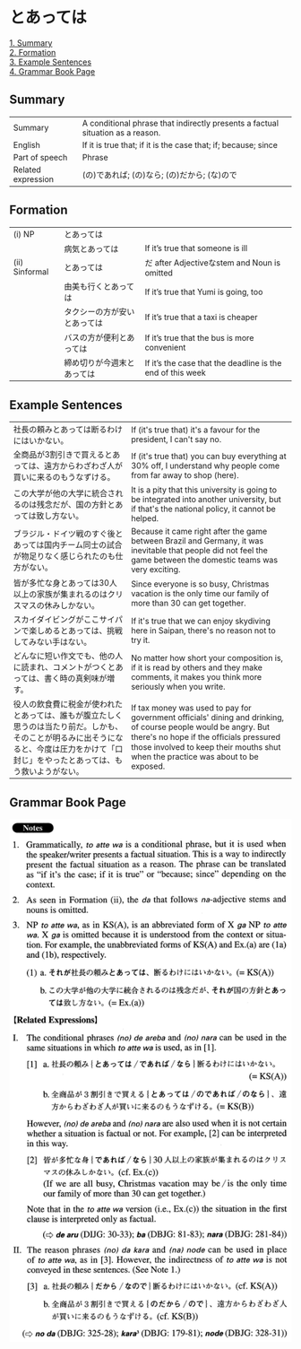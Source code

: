 # とあっては

[1. Summary](#summary)<br>
[2. Formation](#formation)<br>
[3. Example Sentences](#example-sentences)<br>
[4. Grammar Book Page](#grammar-book-page)<br>


## Summary

<table><tr>   <td>Summary</td>   <td>A conditional phrase that indirectly presents a factual situation as a reason.</td></tr><tr>   <td>English</td>   <td>If it is true that; if it is the case that; if; because; since</td></tr><tr>   <td>Part of speech</td>   <td>Phrase</td></tr><tr>   <td>Related expression</td>   <td>(の)であれば; (の)なら; (の)だから; (な)ので</td></tr></table>

## Formation

<table class="table"><tbody><tr class="tr head"><td class="td"><span class="numbers">(i)</span> <span class="bold">NP</span></td><td class="td"><span class="concept">とあっては</span></td><td class="td"></td></tr><tr class="tr"><td class="td"></td><td class="td"><span>病気</span><span class="concept">とあっては</span></td><td class="td"><span>If it’s true that someone is ill</span></td></tr><tr class="tr head"><td class="td"><span class="numbers">(ii)</span> <span class="bold">Sinformal</span></td><td class="td"><span class="concept">とあっては</span></td><td class="td"><span>だ after Adjectiveなstem and Noun is omitted</span></td></tr><tr class="tr"><td class="td"></td><td class="td"><span>由美も行く</span><span class="concept">とあっては</span></td><td class="td"><span>If it’s true that Yumi is going, too</span></td></tr><tr class="tr"><td class="td"></td><td class="td"><span>タクシーの方が安い</span><span class="concept">とあっては</span></td><td class="td"><span>If it’s true that a taxi is cheaper</span></td></tr><tr class="tr"><td class="td"></td><td class="td"><span>バスの方が便利</span><span class="concept">とあっては</span></td><td class="td"><span>If it’s true that the bus is more convenient</span></td></tr><tr class="tr"><td class="td"></td><td class="td"><span>締め切りが今週末</span><span class="concept">とあっては</span></td><td class="td"><span>If it’s the case that the deadline is the end of this week</span></td></tr></tbody></table>

## Example Sentences

<table><tr>   <td>社長の頼みとあっては断るわけにはいかない。</td>   <td>If (it's true that) it's a favour for the president, I can't say no.</td></tr><tr>   <td>全商品が3割引きで買えるとあっては、遠方からわざわざ人が買いに来るのもうなずける。</td>   <td>If (it's true that) you can buy everything at 30% off, I understand why people come from far away to shop (here).</td></tr><tr>   <td>この大学が他の大学に統合されるのは残念だが、国の方針とあっては致し方ない。</td>   <td>It is a pity that this university is going to be integrated into another university, but if that's the national policy, it cannot be helped.</td></tr><tr>   <td>ブラジル・ドイツ戦のすぐ後とあっては国内チーム同士の試合が物足りなく感じられたのも仕方がない。</td>   <td>Because it came right after the game between Brazil and Germany, it was inevitable that people did not feel the game between the domestic teams was very exciting.</td></tr><tr>   <td>皆が多忙な身とあっては30人以上の家族が集まれるのはクリスマスの休みしかない。</td>   <td>Since everyone is so busy, Christmas vacation is the only time our family of more than 30 can get together.</td></tr><tr>   <td>スカイダイビングがここサイパンで楽しめるとあっては、挑戦してみない手はない。</td>   <td>If it's true that we can enjoy skydiving here in Saipan, there's no reason not to try it.</td></tr><tr>   <td>どんなに短い作文でも、他の人に読まれ、コメントがつくとあっては、書く時の真剣味が増す。</td>   <td>No matter how short your composition is, if it is read by others and they make comments, it makes you think more seriously when you write.</td></tr><tr>   <td>役人の飲食費に税金が使われたとあっては、誰もが腹立たしく思うのは当たり前だ。しかも、そのことが明るみに出そうになると、今度は圧力をかけて「口封じ」をやったとあっては、もう救いようがない。</td>   <td>If tax money was used to pay for government officials' dining and drinking, of course people would be angry. But there's no hope if the ofﬁcials pressured those involved to keep their mouths shut when the practice was about to be exposed.</td></tr></table>

## Grammar Book Page

![](../img/Advancedとあっては.png)

